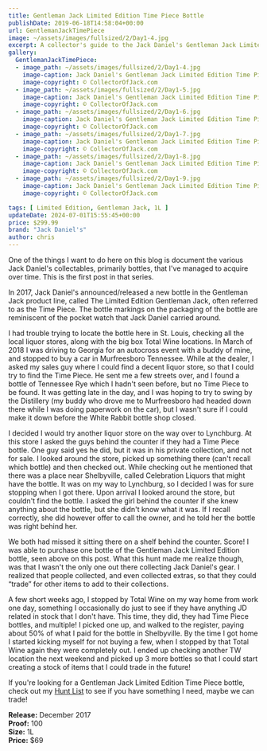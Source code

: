 ```yaml
---
title: Gentleman Jack Limited Edition Time Piece Bottle
publishDate: 2019-06-18T14:58:04+00:00
url: GentlemanJackTimePiece
image: ~/assets/images/fullsized/2/Day1-4.jpg
excerpt: A collector's guide to the Jack Daniel's Gentleman Jack Limited Edition Time Piece Bottle
gallery:
  GentlemanJackTimePiece:
  - image_path: ~/assets/images/fullsized/2/Day1-4.jpg
    image-caption: Jack Daniel's Gentleman Jack Limited Edition Time Piece Bottle
    image-copyright: © CollectorOfJack.com
  - image_path: ~/assets/images/fullsized/2/Day1-5.jpg
    image-caption: Jack Daniel's Gentleman Jack Limited Edition Time Piece Bottle
    image-copyright: © CollectorOfJack.com
  - image_path: ~/assets/images/fullsized/2/Day1-6.jpg
    image-caption: Jack Daniel's Gentleman Jack Limited Edition Time Piece Bottle
    image-copyright: © CollectorOfJack.com
  - image_path: ~/assets/images/fullsized/2/Day1-7.jpg
    image-caption: Jack Daniel's Gentleman Jack Limited Edition Time Piece Bottle
    image-copyright: © CollectorOfJack.com
  - image_path: ~/assets/images/fullsized/2/Day1-8.jpg
    image-caption: Jack Daniel's Gentleman Jack Limited Edition Time Piece Bottle
    image-copyright: © CollectorOfJack.com
  - image_path: ~/assets/images/fullsized/2/Day1-9.jpg
    image-caption: Jack Daniel's Gentleman Jack Limited Edition Time Piece Bottle
    image-copyright: © CollectorOfJack.com

tags: [ Limited Edition, Gentleman Jack, 1L ]
updateDate: 2024-07-01T15:55:45+00:00
price: $299.99
brand: "Jack Daniel's"
author: chris
---
```

One of the things I want to do here on this blog is document the various Jack Daniel's collectables, primarily bottles, that I've managed to acquire over time. This is the first post in that series.

In 2017, Jack Daniel's announced/released a new bottle in the Gentleman Jack product line, called The Limited Edition Gentleman Jack, often referred to as the Time Piece. The bottle markings on the packaging of the bottle are reminiscent of the pocket watch that Jack Daniel carried around.

I had trouble trying to locate the bottle here in St. Louis, checking all the local liquor stores, along with the big box Total Wine locations. In March of 2018 I was driving to Georgia for an autocross event with a buddy of mine, and stopped to buy a car in Murfreesboro Tennessee. While at the dealer, I asked my sales guy where I could find a decent liquor store, so that I could try to find the Time Piece. He sent me a few streets over, and I found a bottle of Tennessee Rye which I hadn't seen before, but no Time Piece to be found. It was getting late in the day, and I was hoping to try to swing by the Distillery (my buddy who drove me to Murfreesboro had headed down there while I was doing paperwork on the car), but I wasn't sure if I could make it down before the White Rabbit bottle shop closed.

I decided I would try another liquor store on the way over to Lynchburg. At this store I asked the guys behind the counter if they had a Time Piece bottle. One guy said yes he did, but it was in his private collection, and not for sale. I looked around the store, picked up something there (can't recall which bottle) and then checked out. While checking out he mentioned that there was a place near Shelbyville, called Celebration Liquors that might have the bottle. It was on my way to Lynchburg, so I decided I was for sure stopping when I got there. Upon arrival I looked around the store, but couldn't find the bottle. I asked the girl behind the counter if she knew anything about the bottle, but she didn't know what it was. If I recall correctly, she did however offer to call the owner, and he told her the bottle was right behind her.

We both had missed it sitting there on a shelf behind the counter. Score! I was able to purchase one bottle of the Gentleman Jack Limited Edition bottle, seen above on this post. What this hunt made me realize though, was that I wasn't the only one out there collecting Jack Daniel's gear. I realized that people collected, and even collected extras, so that they could “trade” for other items to add to their collections.

A few short weeks ago, I stopped by Total Wine on my way home from work one day, something I occasionally do just to see if they have anything JD related in stock that I don't have. This time, they did, they had Time Piece bottles, and multiple! I picked one up, and walked to the register, paying about 50% of what I paid for the bottle in Shelbyville. By the time I got home I started kicking myself for not buying a few, when I stopped by that Total Wine again they were completely out. I ended up checking another TW location the next weekend and picked up 3 more bottles so that I could start creating a stock of items that I could trade in the future!

If you're looking for a Gentleman Jack Limited Edition Time Piece bottle, check out my [Hunt List](/huntlist) to see if you have something I need, maybe we can trade!

**Release:** December 2017  
**Proof:** 100  
**Size:** 1L  
**Price:** $69  

